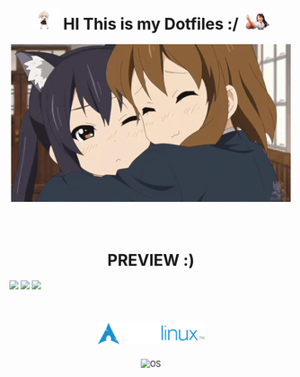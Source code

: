 <h1 align="center">
      <img src="preview/shigure-ui-dance.gif" width="50">
    HI This is my Dotfiles :/
      <img src="preview/nagatoro-laughing.gif" width="50">
  </h1>
<p align="center">
  <img align="center" src="preview/hugs.gif" alt="GIF" />
  
</p>
  <br>
  <br>
  <h1 align="center">PREVIEW :)</h1>
  <img src="preview/Sat/Sep/28/09:16:56/PM/+03/2024.png">
  <img src="preview/Sat/Sep/28/09:10:37/PM/+03/2024.png">
  <img src="preview/Sat/Sep/28/11:25:10/PM/+03/2024.png">
 <br>
  <br>

<h1 align="center">
  <img alt="Logo" title="Logo" src="/preview/logo.png" />
</h1>

<p align="center">
  <img src="https://img.shields.io/static/v1?label=ARCH&message=DWM&color=7393B3&labelColor=black" alt="OS" />
</p>
